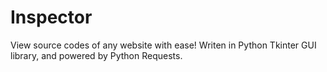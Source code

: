# Inspector
View source codes of any website with ease! Writen in Python Tkinter GUI library, and powered by Python Requests.
